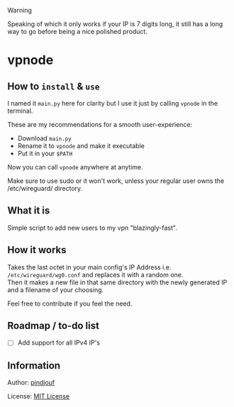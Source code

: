 > [!WARNING]
> Speaking of which it only works if your IP is 7 digits long, it still has a long way to go before being a nice polished product.

# vpnode

## How to `install` & `use`

I named it `main.py` here for clarity but I use it just by calling `vpnode` in the terminal.

These are my recommendations for a smooth user-experience:

- Download `main.py`
- Rename it to `vpnode` and make it executable
- Put it in your `$PATH`

Now you can call `vpnode` anywhere at anytime.

Make sure to use sudo or it won't work, unless your regular user owns the /etc/wireguard/ directory.

## What it is

Simple script to add new users to my vpn "blazingly-fast".

## How it works

Takes the last octet in your main config's IP Address i.e. `/etc/wireguard/wg0.conf` and replaces it with a random one.\
Then it makes a new file in that same directory with the newly generated IP and a filename of your choosing.

Feel free to contribute if you feel the need.

## Roadmap / to-do list

- [ ] Add support for all IPv4 IP's

## Information

Author: [pindjouf](https://github.com/pindjouf)

License: [MIT License](https://opensource.org/license/MIT)
